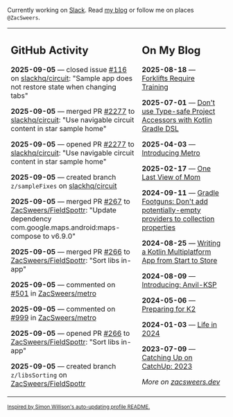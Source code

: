 Currently working on [Slack](https://slack.com/). Read [my blog](https://zacsweers.dev/) or follow me on places `@ZacSweers`.

<table><tr><td valign="top" width="60%">

## GitHub Activity
<!-- githubActivity starts -->
**2025-09-05** — closed issue [#116](https://github.com/slackhq/circuit/issues/116) on [slackhq/circuit](https://github.com/slackhq/circuit): "Sample app does not restore state when changing tabs"

**2025-09-05** — merged PR [#2277](https://github.com/slackhq/circuit/pull/2277) to [slackhq/circuit](https://github.com/slackhq/circuit): "Use navigable circuit content in star sample home"

**2025-09-05** — opened PR [#2277](https://github.com/slackhq/circuit/pull/2277) to [slackhq/circuit](https://github.com/slackhq/circuit): "Use navigable circuit content in star sample home"

**2025-09-05** — created branch `z/sampleFixes` on [slackhq/circuit](https://github.com/slackhq/circuit)

**2025-09-05** — merged PR [#267](https://github.com/ZacSweers/FieldSpottr/pull/267) to [ZacSweers/FieldSpottr](https://github.com/ZacSweers/FieldSpottr): "Update dependency com.google.maps.android:maps-compose to v6.9.0"

**2025-09-05** — merged PR [#266](https://github.com/ZacSweers/FieldSpottr/pull/266) to [ZacSweers/FieldSpottr](https://github.com/ZacSweers/FieldSpottr): "Sort libs in-app"

**2025-09-05** — commented on [#501](https://github.com/ZacSweers/metro/issues/501#issuecomment-3259484422) in [ZacSweers/metro](https://github.com/ZacSweers/metro)

**2025-09-05** — commented on [#999](https://github.com/ZacSweers/metro/issues/999#issuecomment-3259479910) in [ZacSweers/metro](https://github.com/ZacSweers/metro)

**2025-09-05** — opened PR [#266](https://github.com/ZacSweers/FieldSpottr/pull/266) to [ZacSweers/FieldSpottr](https://github.com/ZacSweers/FieldSpottr): "Sort libs in-app"

**2025-09-05** — created branch `z/libsSorting` on [ZacSweers/FieldSpottr](https://github.com/ZacSweers/FieldSpottr)
<!-- githubActivity ends -->
</td><td valign="top" width="40%">

## On My Blog
<!-- blog starts -->
**2025-08-18** — [Forklifts Require Training](https://www.zacsweers.dev/forklifts-require-training/)

**2025-07-01** — [Don't use Type-safe Project Accessors with Kotlin Gradle DSL](https://www.zacsweers.dev/dont-use-type-safe-project-accessors-with-kotlin-gradle-dsl/)

**2025-04-03** — [Introducing Metro](https://www.zacsweers.dev/introducing-metro/)

**2025-02-17** — [One Last View of Mom](https://www.zacsweers.dev/one-last-view-of-mom/)

**2024-09-11** — [Gradle Footguns: Don't add potentially-empty providers to collection properties](https://www.zacsweers.dev/gradle-footgun-adding-empty-providers-to-collection-properties/)

**2024-08-25** — [Writing a Kotlin Multiplatform App from Start to Store](https://www.zacsweers.dev/writing-a-kotlin-multiplatform-app-from-start-to-store/)

**2024-08-09** — [Introducing: Anvil-KSP](https://www.zacsweers.dev/introducing-anvil-ksp/)

**2024-05-06** — [Preparing for K2](https://www.zacsweers.dev/preparing-for-k2/)

**2024-01-03** — [Life in 2024](https://www.zacsweers.dev/life-in-2024/)

**2023-07-09** — [Catching Up on CatchUp: 2023](https://www.zacsweers.dev/catching-up-on-catchup-2023/)
<!-- blog ends -->
_More on [zacsweers.dev](https://zacsweers.dev/)_
</td></tr></table>

<sub><a href="https://simonwillison.net/2020/Jul/10/self-updating-profile-readme/">Inspired by Simon Willison's auto-updating profile README.</a></sub>